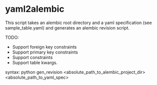# yaml2alembic

This script takes an alembic root directory and a yaml specification (see sample_table.yaml) and generates an alembic revision script. 


TODO: 
- Support foreign key constraints 
- Support primary key constraints
- Support constraints
- Support table kwargs. 

syntax: 
python gen_revision \<absolute_path_to_alembic_project_dir\> \<absolute_path_to_yaml_spec\>
